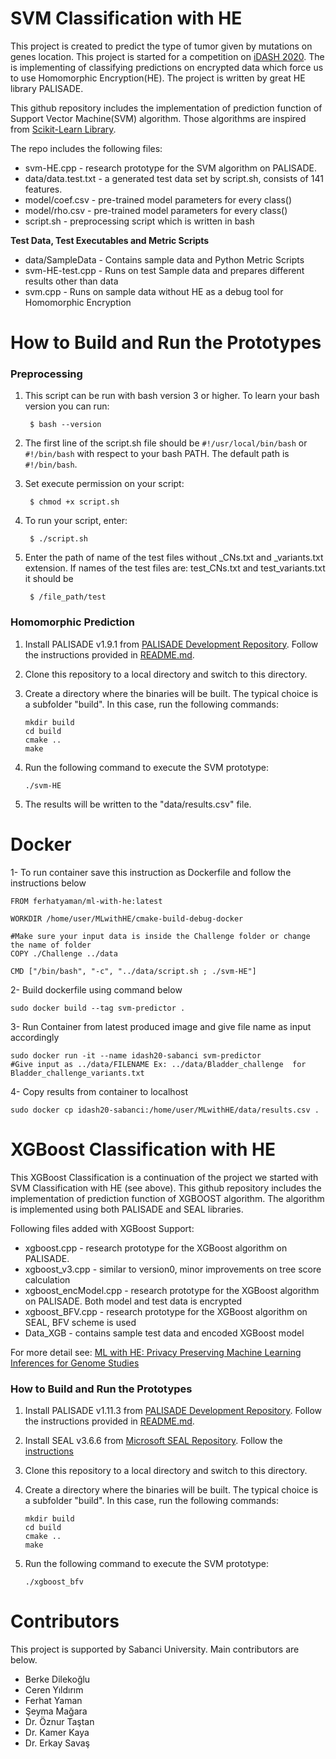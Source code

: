 SVM Classification with HE 
=====================================
This project is created to predict the type of tumor given by mutations on genes location. This project is started for a competition on [iDASH 2020](http://www.humangenomeprivacy.org/2020/competition-tasks.html).
The is implementing of classifying predictions on encrypted data which force us to use Homomorphic Encryption(HE). 
The project is written by great HE library PALISADE.

This github repository includes the implementation of prediction function of Support Vector Machine(SVM) algorithm.
Those algorithms are inspired from [Scikit-Learn Library](https://scikit-learn.org/stable/index.html).

The repo includes the following files:
* svm-HE.cpp - research prototype for the SVM algorithm on PALISADE.
* data/data.test.txt - a generated test data set by script.sh, consists of 141 features.
* model/coef.csv - pre-trained model parameters for every class()
* model/rho.csv  - pre-trained model parameters for every class()
* script.sh - preprocessing script which is written in bash

**Test Data, Test Executables and Metric Scripts**

* data/SampleData - Contains sample data and Python Metric Scripts
* svm-HE-test.cpp - Runs on test Sample data and prepares different results other than data
* svm.cpp - Runs on sample data without HE as a debug tool for Homomorphic Encryption

How to Build and Run the Prototypes
=====================================

### Preprocessing

1. This script can be run with bash version 3 or higher. To learn your bash version you can run:
    ```
     $ bash --version
    ```
2. The first line of the script.sh file should be ```#!/usr/local/bin/bash``` or ```#!/bin/bash``` with respect to your bash PATH. The default path is ```#!/bin/bash```.

3. Set execute permission on your script:
    ```
     $ chmod +x script.sh
    ```
4. To run your script, enter:
    ```
     $ ./script.sh
    ```
5. Enter the path of name of the test files without _CNs.txt and _variants.txt extension. If names of the test files are: test_CNs.txt and test_variants.txt it should be
    ```
     $ /file_path/test
    ```


### Homomorphic Prediction

1. Install PALISADE v1.9.1 from [PALISADE Development Repository](https://gitlab.com/palisade/palisade-development/-/tree/release-v1.9.1). Follow the instructions provided in [README.md](https://gitlab.com/palisade/palisade-development/-/blob/release-v1.9.1/README.md).
   
2. Clone this repository to a local directory and switch to this directory. 

3. Create a directory where the binaries will be built. The typical choice is a subfolder "build". In this case, run the following commands:

    ```
    mkdir build
    cd build
    cmake ..
    make
    ```

4. Run the following command to execute the SVM prototype:
    ```
    ./svm-HE 
    ```

5. The results will be written to the "data/results.csv" file.

 # Docker

1- To run container save this instruction as Dockerfile and follow the instructions below

```
FROM ferhatyaman/ml-with-he:latest

WORKDIR /home/user/MLwithHE/cmake-build-debug-docker

#Make sure your input data is inside the Challenge folder or change the name of folder
COPY ./Challenge ../data

CMD ["/bin/bash", "-c", "../data/script.sh ; ./svm-HE"]
```
2- Build dockerfile using command below
```
sudo docker build --tag svm-predictor .
```
3- Run Container from latest produced image and give file name as input accordingly
```
sudo docker run -it --name idash20-sabanci svm-predictor
#Give input as ../data/FILENAME Ex: ../data/Bladder_challenge  for Bladder_challenge_variants.txt
```
4- Copy results from container to localhost
```
sudo docker cp idash20-sabanci:/home/user/MLwithHE/data/results.csv .
```
XGBoost Classification with HE 
=====================================
This XGBoost Classification is a continuation of the project we started with SVM Classification with HE (see above).
This github repository includes the implementation of prediction function of XGBOOST algorithm. The algorithm is implemented using both PALISADE and SEAL libraries.

Following files added with XGBoost Support:
* xgboost.cpp - research prototype for the XGBoost algorithm on PALISADE.
* xgboost_v3.cpp - similar to version0, minor improvements on tree score calculation
* xgboost_encModel.cpp -  research prototype for the XGBoost algorithm on PALISADE. Both model and test data is encrypted
* xgboost_BFV.cpp - research prototype for the XGBoost algorithm on SEAL, BFV scheme is used
* Data_XGB - contains sample test data and encoded XGBoost model

For more detail see: [ML with HE: Privacy Preserving Machine Learning Inferences for Genome Studies](https://arxiv.org/abs/2110.11446)

### How to Build and Run the Prototypes

1. Install PALISADE v1.11.3 from [PALISADE Development Repository](https://gitlab.com/palisade/palisade-development/-/tree/release-v1.11.3). Follow the instructions provided in [README.md](https://gitlab.com/palisade/palisade-development/-/blob/release-v1.11.3/README.md).

2. Install SEAL v3.6.6 from [Microsoft SEAL Repository](https://github.com/microsoft/SEAL/releases/tag/v3.6.6). Follow the [instructions](https://github.com/microsoft/SEAL#building-microsoft-seal-manually)

3. Clone this repository to a local directory and switch to this directory.

5. Create a directory where the binaries will be built. The typical choice is a subfolder "build". In this case, run the following commands:

    ```
    mkdir build
    cd build
    cmake ..
    make
    ```

4. Run the following command to execute the SVM prototype:
    ```
    ./xgboost_bfv 
    ```

# Contributors
This project is supported by Sabanci University. Main contributors are below.
* Berke Dilekoğlu
* Ceren Yıldırım
* Ferhat Yaman
* Şeyma Mağara
* Dr. Öznur Taştan
* Dr. Kamer Kaya
* Dr. Erkay Savaş
